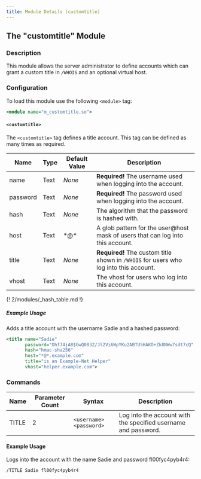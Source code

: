 ```yaml
---
title: Module Details (customtitle)
---
```


## The "customtitle" Module

### Description

This module allows the server administrator to define accounts which can grant a custom title in `/WHOIS` and an optional virtual host.

### Configuration

To load this module use the following `<module>` tag:

```xml
<module name="m_customtitle.so">
```

#### `<customtitle>`

The `<customtitle>` tag defines a title account. This tag can be defined as many times as required.

Name     | Type | Default Value | Description
-------- | ---- | ------------- | -----------
name     | Text | *None*        | **Required!** The username used when logging into the account.
password | Text | *None*        | **Required!** The password used when logging into the account.
hash     | Text | *None*        | The algorithm that the password is hashed with.
host     | Text | \*@\*         | A glob pattern for the user@host mask of users that can log into this account.
title    | Text | *None*        | **Required!** The custom title shown in `/WHOIS` for users who log into this account.
vhost    | Text | *None*        | The vhost for users who log into this account.

{! 2/modules/_hash_table.md !}

##### Example Usage

Adds a title account with the username Sadie and a hashed password:

```xml
<title name="Sadie"
       password="Ohf74jA8$GwQ083Z/Jl2Vi6WpYKu2ABTU5HAKO+Zk8NWw7sdt7cQ"
       hash="hmac-sha256"
       host="*@*.example.com"
       title="is an Example-Net Helper"
       vhost="helper.example.com">
```

### Commands

Name  | Parameter Count | Syntax                  | Description
----- | --------------- | ----------------------- | -----------
TITLE | 2               | `<username> <password>` | Log into the account with the specified username and password.

#### Example Usage

Logs into the account with the name Sadie and password fl00fyc4pyb4r4:

```plaintext
/TITLE Sadie fl00fyc4pyb4r4
```
